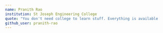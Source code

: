 ```yaml
---
name: Pranith Rao
institution: St Joseph Engineering College
quote: "You don't need college to learn stuff. Everything is available basically for free."
github_user: pranith-rao
---
```

